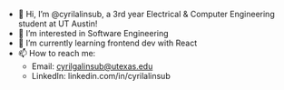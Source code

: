 - 👋 Hi, I’m @cyrilalinsub, a 3rd year Electrical & Computer Engineering student at UT Austin!
- 👀 I’m interested in Software Engineering
- 🌱 I’m currently learning frontend dev with React
- 📫 How to reach me:
  - Email: cyrilgalinsub@utexas.edu
  - LinkedIn: linkedin.com/in/cyrilalinsub

<!---
cyrilalinsub/cyrilalinsub is a ✨ special ✨ repository because its `README.md` (this file) appears on your GitHub profile.
You can click the Preview link to take a look at your changes.
--->
